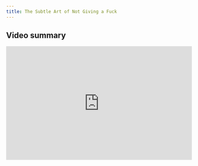 ```yaml
---
title: The Subtle Art of Not Giving a Fuck
---
```


## Video summary

<div class="videoWrapper">
  <iframe src="https://www.youtube.com/embed/lz8sUiXAnbs" title="The Subtle Art of Not Giving a F*ck - Summarized by the Author" frameborder="0" allow="accelerometer; autoplay; clipboard-write; encrypted-media; gyroscope; picture-in-picture; web-share" allowfullscreen></iframe>
</div>

<style>
  .videoWrapper {
  position: relative;
  padding-bottom: 56.25%;
  /* 16:9 */
  padding-top: 25px;
  height: 0;
}

.videoWrapper iframe {
  position: absolute;
  top: 0;
  left: 0;
  width: 100%;
  height: 100%;
}
</style>
